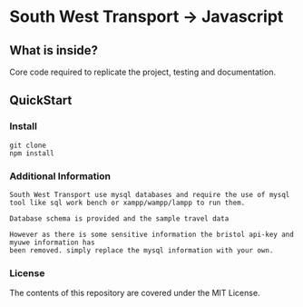 # South West Transport -> Javascript

## What is inside?
  
  Core code required to replicate the project, testing and documentation.
  
## QuickStart

### Install
  
  ```
  git clone
  npm install
  
  ```
  
### Additional Information

	South West Transport use mysql databases and require the use of mysql
	tool like sql work bench or xampp/wampp/lampp to run them.
  
	Database schema is provided and the sample travel data
	
	However as there is some sensitive information the bristol api-key and myuwe information has
	been removed. simply replace the mysql information with your own.
  
### License

  The contents of this repository are covered under the MIT License.
